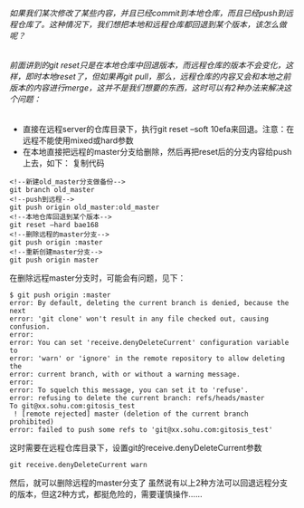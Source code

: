 ###### 如果我们某次修改了某些内容，并且已经commit到本地仓库，而且已经push到远程仓库了。这种情况下，我们想把本地和远程仓库都回退到某个版本，该怎么做呢？
###### 前面讲到的git reset只是在本地仓库中回退版本，而远程仓库的版本不会变化，这样，即时本地reset了，但如果再git pull，那么，远程仓库的内容又会和本地之前版本的内容进行merge，这并不是我们想要的东西，这时可以有2种办法来解决这个问题：
- 直接在远程server的仓库目录下，执行git reset –soft 10efa来回退。注意：在远程不能使用mixed或hard参数
- 在本地直接把远程的master分支给删除，然后再把reset后的分支内容给push上去，如下：
复制代码

```
<!--新建old_master分支做备份-->  
git branch old_master  
<!--push到远程-->  
git push origin old_master:old_master  
<!--本地仓库回退到某个版本-->  
git reset –hard bae168  
<!--删除远程的master分支-->  
git push origin :master  
<!--重新创建master分支-->  
git push origin master
```
  
在删除远程master分支时，可能会有问题，见下：


```
$ git push origin :master  
error: By default, deleting the current branch is denied, because the next  
error: 'git clone' won't result in any file checked out, causing confusion.  
error:  
error: You can set 'receive.denyDeleteCurrent' configuration variable to  
error: 'warn' or 'ignore' in the remote repository to allow deleting the  
error: current branch, with or without a warning message.  
error:  
error: To squelch this message, you can set it to 'refuse'.  
error: refusing to delete the current branch: refs/heads/master  
To git@xx.sohu.com:gitosis_test  
 ! [remote rejected] master (deletion of the current branch prohibited)  
error: failed to push some refs to 'git@xx.sohu.com:gitosis_test'
```

这时需要在远程仓库目录下，设置git的receive.denyDeleteCurrent参数


```
git receive.denyDeleteCurrent warn
```
  
然后，就可以删除远程的master分支了
虽然说有以上2种方法可以回退远程分支的版本，但这2种方式，都挺危险的，需要谨慎操作……